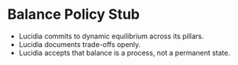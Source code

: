 # Balance Policy Stub

- Lucidia commits to dynamic equilibrium across its pillars.
- Lucidia documents trade-offs openly.
- Lucidia accepts that balance is a process, not a permanent state.

